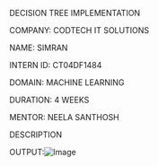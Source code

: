DECISION TREE IMPLEMENTATION

COMPANY: CODTECH IT SOLUTIONS

NAME: SIMRAN

INTERN ID: CT04DF1484

DOMAIN: MACHINE LEARNING

DURATION: 4 WEEKS

MENTOR: NEELA SANTHOSH


DESCRIPTION

OUTPUT:![Image](https://github.com/user-attachments/assets/33e9cfce-ef6d-48ec-aa66-d2011545c400)
 
